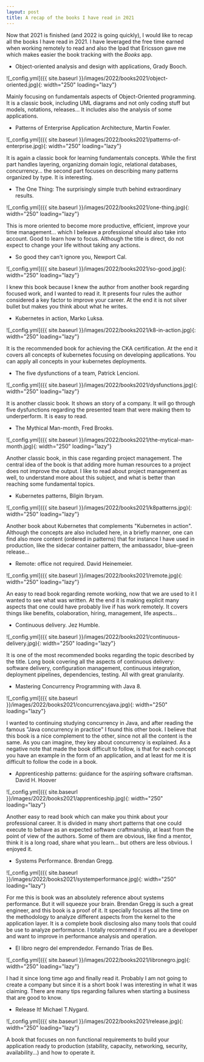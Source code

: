 ```yaml
---
layout: post
title: A recap of the books I have read in 2021
---
```

Now that 2021 is finished (and 2022 is going quickly), I would like to recap all the books I have read in 2021. I have leveraged the free time earned when working remotely to read and also the Ipad that Ericsson gave me which makes easier the book tracking with the *Books* app.

- Object-oriented analysis and design with applications, Grady Booch.

![_config.yml]({{ site.baseurl }}/images/2022/books2021/object-oriented.jpg){: width="250" loading="lazy"}

Mainly focusing on fundamentals aspects of Object-Oriented programming. It is a classic book, including UML diagrams and not only coding stuff but models, notations, releases... It includes also the analysis of some applications.

- Patterns of Enterprise Application Architecture, Martin Fowler.

![_config.yml]({{ site.baseurl }}/images/2022/books2021/patterns-of-enterprise.jpg){: width="250" loading="lazy"}

It is again a classic book for learning fundamentals concepts. While the first part handles layering, organizing domain logic, relational databases, concurrency... the second part focuses on describing many patterns organized by type. It is interesting.

- The One Thing: The surprisingly simple truth behind extraordinary results.

![_config.yml]({{ site.baseurl }}/images/2022/books2021/one-thing.jpg){: width="250" loading="lazy"}

This is more oriented to become more productive, efficient, improve your time management... which I beleave a professional should also take into account. Good to learn how to focus. Although the title is direct, do not expect to change your life without taking any actions.

- So good they can't ignore you, Newport Cal.

![_config.yml]({{ site.baseurl }}/images/2022/books2021/so-good.jpg){: width="250" loading="lazy"}

I knew this book because I knew the author from another book regarding focused work, and I wanted to read it. It presents four rules the author considered a key factor to improve your career. At the end it is not silver bullet but makes you think about what he writes.

- Kubernetes in action, Marko Luksa.

![_config.yml]({{ site.baseurl }}/images/2022/books2021/k8-in-action.jpg){: width="250" loading="lazy"}

It is the recommended book for achieving the CKA certification. At the end it covers all concepts of kubernetes focusing on developing applications. You can apply all concepts in your kubernetes deployments.

- The five dysfunctions of a team, Patrick Lencioni.

![_config.yml]({{ site.baseurl }}/images/2022/books2021/dysfunctions.jpg){: width="250" loading="lazy"}

It is another classic book. It shows an story of a company. It will go through five dysfunctions regarding the presented team that were making them to underperform. It is easy to read.

- The Mythical Man-month, Fred Brooks.

![_config.yml]({{ site.baseurl }}/images/2022/books2021/the-mytical-man-month.jpg){: width="250" loading="lazy"}

Another classic book, in this case regarding project management. The central idea of the book is that adding more human resources to a project does not improve the output. I like to read about project management as well, to understand more about this subject, and what is better than reaching some fundamental topics.

- Kubernetes patterns, Bilgin Ibryam.

![_config.yml]({{ site.baseurl }}/images/2022/books2021/k8patterns.jpg){: width="250" loading="lazy"}

Another book about Kubernetes that complements "Kubernetes in action". Although the concepts are also included here, in a briefly manner, one can find also more content (ordered in patterns) that for instance I have used in production, like the sidecar container pattern, the ambassador, blue-green release...

- Remote: office not required. David Heinemeier.

![_config.yml]({{ site.baseurl }}/images/2022/books2021/remote.jpg){: width="250" loading="lazy"}

An easy to read book regarding remote working, now that we are used to it I wanted to see what was written. At the end it is making explicit many aspects that one could have probably live if has work remotely. It covers things like benefits, colaboration, hiring, management, life aspects...

- Continuous delivery. Jez Humble.

![_config.yml]({{ site.baseurl }}/images/2022/books2021/continuous-delivery.jpg){: width="250" loading="lazy"}

It is one of the most recommended books regarding the topic described by the title. Long book covering all the aspects of continuous delivery: software delivery, configuration management, continuous integration, deployment pipelines, dependencies, testing. All with great granularity.

- Mastering Concurrency Programming with Java 8.

![_config.yml]({{ site.baseurl }}/images/2022/books2021/concurrencyjava.jpg){: width="250" loading="lazy"}

I wanted to continuing studying concurrency in Java, and after reading the famous "Java concurrency in practice" I found this other book. I believe that this book is a nice complement to the other, since not all the content is the same. As you can imagine, they key about concurrency is explained. As a negative note that made the book difficult to follow, is that for each concept you have an example in the form of an application, and at least for me it is difficult to follow the code in a book.

- Apprenticeship patterns: guidance for the aspiring software craftsman. David H. Hoover

![_config.yml]({{ site.baseurl }}/images/2022/books2021/apprenticeship.jpg){: width="250" loading="lazy"}

Another easy to read book which can make you think about your professional career. It is divided in many short patterns that one could execute to behave as an expected software craftmanship, at least from the point of view of the authors. Some of them are obvious, like find a mentor, think it is a long road, share what you learn... but others are less obvious. I enjoyed it.

- Systems Performance. Brendan Gregg.

![_config.yml]({{ site.baseurl }}/images/2022/books2021/systemperformance.jpg){: width="250" loading="lazy"}

For me this is book was an absolutely reference about systems performance. But it will squeeze your brain. Brendan Gregg is such a great engineer, and this book is a proof of it. It specially focuses all the time on the methodology to analyze different aspects from the kernel to the application layer. It is a complete book disclosing also many tools that could be use to analyze performance. I totally recommend it if you are a developer and want to improve in performance analysis and operation.

- El libro negro del emprendedor. Fernando Trias de Bes.

![_config.yml]({{ site.baseurl }}/images/2022/books2021/libronegro.jpg){: width="250" loading="lazy"}

 I had it since long time ago and finally read it. Probably I am not going to create a company but since it is a short book I was interesting in what it was claiming. There are many tips regarding failures when starting a business that are good to know.

- Release It! Michael T.Nygard.

![_config.yml]({{ site.baseurl }}/images/2022/books2021/release.jpg){: width="250" loading="lazy"}

A book that focuses on non functional requirements to build your application ready to production (stability, capacity, networking, security, availability...) and how to operate it.
